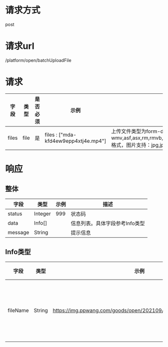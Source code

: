 # 请求方式
post  



# 请求url
/platform/open/batchUploadFile



# 请求
   字段  |  类型  |  是否必须  |  示例                 |  描述  
----------------------------|----------------------|----------------------------|-----------------------------------|-----------------------------------
files   |  file  |  是      |    files : ["mda-kfd4ew9epp4xtj4e.mp4"]    |  上传文件类型为form-data，file类型,视频支持：wmv,asf,asx,rm,rmvb,mp4,3gp,mov,m4v,avi,dat,mkv,flv,vob格式，图片支持：jpg,jpeg,png格式

# 响应
## 整体
   字段  |  类型  |  示例  |  描述  
------------------------------|---------------|-----------------------------------|-----------------------------------
status                        |  Integer      |  999                              |  状态码
data                          |  Info[]       |                                   |  信息列表。具体字段参考Info类型
message                       |  String       |                                   |  提示信息


## Info类型
   字段  |  类型  |  示例  |  描述  
------------------------------|---------------|-----------------------------------|-----------------------------------
fileName                      |  String       |  https://img.ppwang.com/goods/open/202109/22/1632302101512.mp4      |  上传文件返回路径

